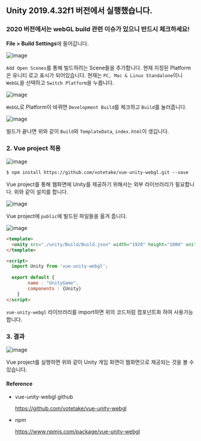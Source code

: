 ## Unity 2019.4.32f1 버전에서 실행했습니다.  
### 2020 버전에서는 webGL build 관련 이슈가 있으니 반드시 체크하세요!

**File > Build Settings**에 들어갑니다.

![image](https://user-images.githubusercontent.com/77473524/138789374-ca58d7b7-46fe-4291-bfd8-ae4000f7f04b.png)

`Add Open Scenes`를 통해 빌드하려는 Scene들을 추가합니다. 현재 지정된 Platform은 유니티 로고 표시가 되어있습니다. 현재는 `PC, Mac & Linux Standalone`이니 `WebGL`을 선택하고 `Switch Platform`을 누릅니다.

![image](https://user-images.githubusercontent.com/77473524/138789735-3adb20b5-72d9-44df-9888-137810cd79fa.png)

`WebGL`로 Platform이 바뀌면 `Development Build`를 체크하고 `Build`를 눌러줍니다.

![image](https://user-images.githubusercontent.com/77473524/138789919-fe523944-2a35-48e9-9732-492f18e3068c.png)

빌드가 끝나면 위와 같이 `Build`와 `TemplateData`, `index.html`이 생깁니다.



### 2. Vue project 적용

![image](https://user-images.githubusercontent.com/77473524/138790322-cff6d08f-8a9f-4612-83e5-7a08336873ae.png)

```
$ npm install https://github.com/votetake/vue-unity-webgl.git --save
```

Vue project를 통해 웹화면에 Unity를 제공하기 위해서는 외부 라이브러리가 필요합니다. 위와 같이 설치를 합니다.

![image](https://user-images.githubusercontent.com/77473524/138790518-170b8c3b-d0af-45f5-ba5a-777b9b693279.png)

Vue project에 `public`에 빌드된 파일들을 옮겨 줍니다.

![image](https://user-images.githubusercontent.com/77473524/138791479-507f54e8-49fd-44b1-be9d-06962d481ff1.png)

```html
<template>
  <unity src="./unity/Build/Build.json" width="1920" height="1080" unityLoader="./unity/Build/UnityLoader.js" ref="hookInstance"></unity>  
</template>

<script>
  import Unity from 'vue-unity-webgl';
  
  export default {
		name : "UnityGame",
		components : {Unity}
	}
</script>
```

`vue-unity-webgl` 라이브러리를 import하면 위의 코드처럼 컴포넌트화 하여 사용가능합니다.

### 3. 결과

![image](https://user-images.githubusercontent.com/77473524/138791783-4d1f44d1-9773-4eec-8738-2a294f9a9e64.png)

Vue project를 실행하면 위와 같이 Unity 게임 화면이 웹화면으로 제공되는 것을 볼 수 있습니다.



#### Reference

- vue-unity-webgl github

  https://github.com/votetake/vue-unity-webgl

- npm

  https://www.npmjs.com/package/vue-unity-webgl


